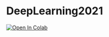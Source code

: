 # DeepLearning2021

[![Open In Colab](https://colab.research.google.com/assets/colab-badge.svg)](https://colab.research.google.com/github/Kata5/DeepLearning2021/blob/main/DeepLearning2021_Milestone01.ipynb)
